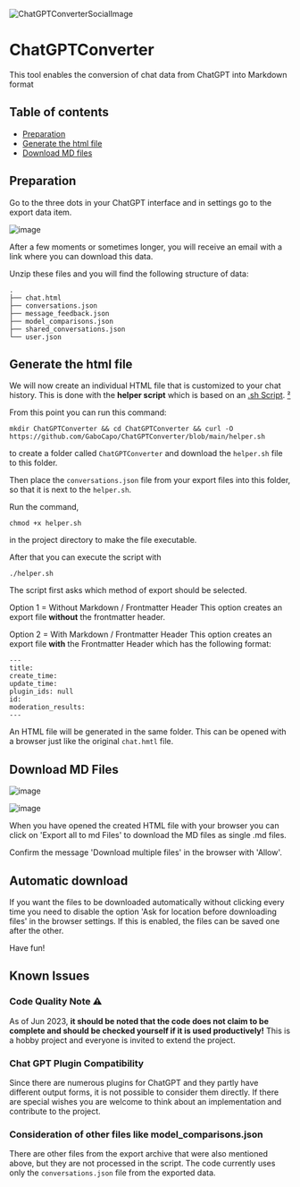 ![ChatGPTConverterSocialImage](https://github.com/GaboCapo/ChatGPTConverter/assets/39612138/501f6fb2-7578-453c-8651-f00db84bc58f)

# ChatGPTConverter

This tool enables the conversion of chat data from ChatGPT into Markdown format

## Table of contents

- [Preparation](#preparation)
- [Generate the html file](#generate-the-html-file)
- [Download MD files](#download-md-files)


## Preparation

Go to the three dots in your ChatGPT interface and in settings go to the export data item.

![image](https://github.com/GaboCapo/ChatGPTConverter/assets/39612138/841bbaef-615e-434b-a762-6c240eb1c640)

After a few moments or sometimes longer, you will receive an email with a link where you can download this data.

Unzip these files and you will find the following structure of data:

```
.
├── chat.html
├── conversations.json
├── message_feedback.json
├── model_comparisons.json
├── shared_conversations.json
└── user.json
```

## Generate the html file

We will now create an individual HTML file that is customized to your chat history. This is done with the **helper script** which is based on an [.sh Script](https://en.wikipedia.org/wiki/Shell_script). [²](https://en.wikipedia.org/wiki/Bourne_shell)

From this point you can run this command:

```
mkdir ChatGPTConverter && cd ChatGPTConverter && curl -O https://github.com/GaboCapo/ChatGPTConverter/blob/main/helper.sh
```

to create a folder called `ChatGPTConverter` and download the `helper.sh` file to this folder.

Then place the `conversations.json` file from your export files into this folder, so that it is next to the `helper.sh`.

Run the command, 
```
chmod +x helper.sh
```
in the project directory to make the file executable.

After that you can execute the script with 

```
./helper.sh
```

The script first asks which method of export should be selected.

Option 1 = Without Markdown / Frontmatter Header 
This option creates an export file **without** the frontmatter header.

Option 2 = With Markdown / Frontmatter Header
This option creates an export file **with** the Frontmatter Header which has the following format:
```
---
title: 
create_time: 
update_time: 
plugin_ids: null
id: 
moderation_results: 
---
```

An HTML file will be generated in the same folder.
This can be opened with a browser just like the original `chat.hmtl` file. 


## Download MD Files

![image](https://github.com/GaboCapo/ChatGPTConverter/assets/39612138/ff3aa410-c93c-4287-abbf-2b47d3924c0a)

![image](https://github.com/GaboCapo/ChatGPTConverter/assets/39612138/a8f58f94-1d0c-405f-80d3-3c9769e93c02)

When you have opened the created HTML file with your browser you can click on 'Export all to md Files' to download the MD files as single .md files.

Confirm the message 'Download multiple files' in the browser with 'Allow'.

## Automatic download

If you want the files to be downloaded automatically without clicking every time you need to disable the option 'Ask for location before downloading files' in the browser settings. 
If this is enabled, the files can be saved one after the other.

Have fun!

## Known Issues

### Code Quality Note ⚠️
As of Jun 2023, **it should be noted that the code does not claim to be complete and should be checked yourself if it is used productively!** This is a hobby project and everyone is invited to extend the project.

### Chat GPT Plugin Compatibility
Since there are numerous plugins for ChatGPT and they partly have different output forms, it is not possible to consider them directly. If there are special wishes you are welcome to think about an implementation and contribute to the project.

### Consideration of other files like model_comparisons.json
There are other files from the export archive that were also mentioned above, but they are not processed in the script. The code currently uses only the `conversations.json` file from the exported data.
